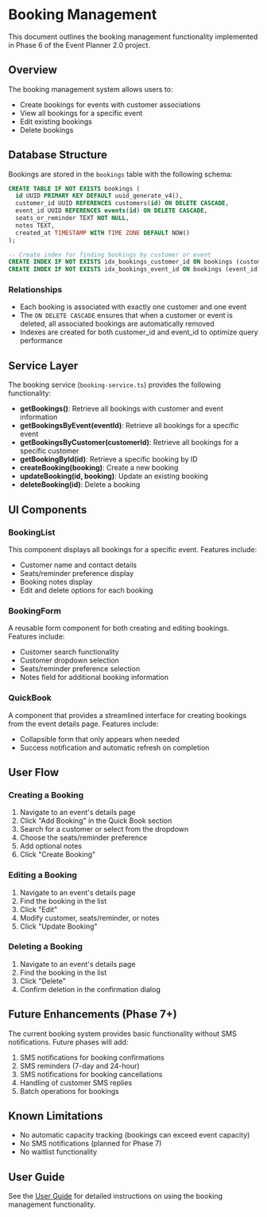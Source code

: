 # Booking Management

This document outlines the booking management functionality implemented in Phase 6 of the Event Planner 2.0 project.

## Overview

The booking management system allows users to:
- Create bookings for events with customer associations
- View all bookings for a specific event
- Edit existing bookings
- Delete bookings

## Database Structure

Bookings are stored in the `bookings` table with the following schema:

```sql
CREATE TABLE IF NOT EXISTS bookings (
  id UUID PRIMARY KEY DEFAULT uuid_generate_v4(),
  customer_id UUID REFERENCES customers(id) ON DELETE CASCADE,
  event_id UUID REFERENCES events(id) ON DELETE CASCADE,
  seats_or_reminder TEXT NOT NULL,
  notes TEXT,
  created_at TIMESTAMP WITH TIME ZONE DEFAULT NOW()
);

-- Create index for finding bookings by customer or event
CREATE INDEX IF NOT EXISTS idx_bookings_customer_id ON bookings (customer_id);
CREATE INDEX IF NOT EXISTS idx_bookings_event_id ON bookings (event_id);
```

### Relationships
- Each booking is associated with exactly one customer and one event
- The `ON DELETE CASCADE` ensures that when a customer or event is deleted, all associated bookings are automatically removed
- Indexes are created for both customer_id and event_id to optimize query performance

## Service Layer

The booking service (`booking-service.ts`) provides the following functionality:

- **getBookings()**: Retrieve all bookings with customer and event information
- **getBookingsByEvent(eventId)**: Retrieve all bookings for a specific event
- **getBookingsByCustomer(customerId)**: Retrieve all bookings for a specific customer
- **getBookingById(id)**: Retrieve a specific booking by ID
- **createBooking(booking)**: Create a new booking
- **updateBooking(id, booking)**: Update an existing booking
- **deleteBooking(id)**: Delete a booking

## UI Components

### BookingList

This component displays all bookings for a specific event. Features include:
- Customer name and contact details
- Seats/reminder preference display
- Booking notes display
- Edit and delete options for each booking

### BookingForm

A reusable form component for both creating and editing bookings. Features include:
- Customer search functionality
- Customer dropdown selection
- Seats/reminder preference selection
- Notes field for additional booking information

### QuickBook

A component that provides a streamlined interface for creating bookings from the event details page. Features include:
- Collapsible form that only appears when needed
- Success notification and automatic refresh on completion

## User Flow

### Creating a Booking
1. Navigate to an event's details page
2. Click "Add Booking" in the Quick Book section
3. Search for a customer or select from the dropdown
4. Choose the seats/reminder preference
5. Add optional notes
6. Click "Create Booking"

### Editing a Booking
1. Navigate to an event's details page
2. Find the booking in the list
3. Click "Edit"
4. Modify customer, seats/reminder, or notes
5. Click "Update Booking"

### Deleting a Booking
1. Navigate to an event's details page
2. Find the booking in the list
3. Click "Delete"
4. Confirm deletion in the confirmation dialog

## Future Enhancements (Phase 7+)

The current booking system provides basic functionality without SMS notifications. Future phases will add:

1. SMS notifications for booking confirmations
2. SMS reminders (7-day and 24-hour)
3. SMS notifications for booking cancellations
4. Handling of customer SMS replies
5. Batch operations for bookings

## Known Limitations

- No automatic capacity tracking (bookings can exceed event capacity)
- No SMS notifications (planned for Phase 7)
- No waitlist functionality

## User Guide

See the [User Guide](/docs/user-guides/README.md#booking-management) for detailed instructions on using the booking management functionality. 